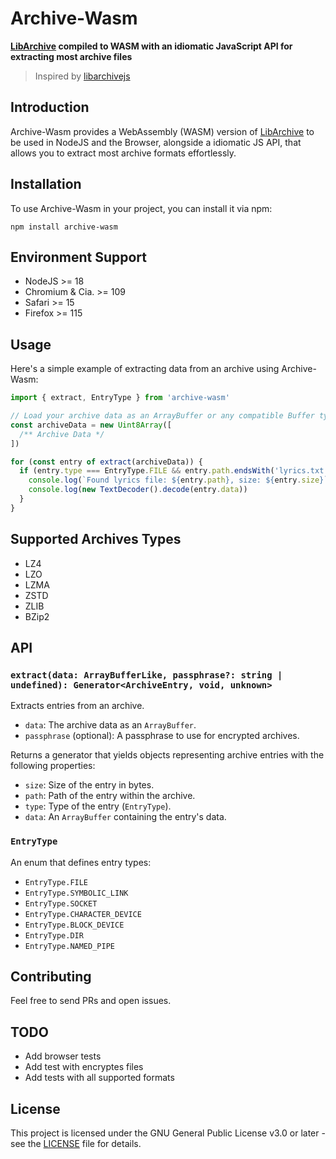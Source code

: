 # Archive-Wasm

**[LibArchive](https://github.com/libarchive/libarchive/tree/v3.7.2) compiled to WASM with an idiomatic JavaScript API for extracting most archive files**

> Inspired by [libarchivejs](https://github.com/nika-begiashvili/libarchivejs)

## Introduction

Archive-Wasm provides a WebAssembly (WASM) version of [LibArchive](https://github.com/libarchive/libarchive/tree/v3.7.2) to be used in NodeJS and the Browser, alongside a idiomatic JS API, that allows you to extract most archive formats effortlessly.

## Installation

To use Archive-Wasm in your project, you can install it via npm:

`npm install archive-wasm`

## Environment Support

- NodeJS >= 18
- Chromium & Cia. >= 109
- Safari >= 15
- Firefox >= 115

## Usage

Here's a simple example of extracting data from an archive using Archive-Wasm:

```js
import { extract, EntryType } from 'archive-wasm'

// Load your archive data as an ArrayBuffer or any compatible Buffer type.
const archiveData = new Uint8Array([
  /** Archive Data */
])

for (const entry of extract(archiveData)) {
  if (entry.type === EntryType.FILE && entry.path.endsWith('lyrics.txt')) {
    console.log(`Found lyrics file: ${entry.path}, size: ${entry.size}`)
    console.log(new TextDecoder().decode(entry.data))
  }
}
```

## Supported Archives Types

- LZ4
- LZO
- LZMA
- ZSTD
- ZLIB
- BZip2

## API

### `extract(data: ArrayBufferLike, passphrase?: string | undefined): Generator<ArchiveEntry, void, unknown>`

Extracts entries from an archive.

- `data`: The archive data as an `ArrayBuffer`.
- `passphrase` (optional): A passphrase to use for encrypted archives.

Returns a generator that yields objects representing archive entries with the following properties:

- `size`: Size of the entry in bytes.
- `path`: Path of the entry within the archive.
- `type`: Type of the entry (`EntryType`).
- `data`: An `ArrayBuffer` containing the entry's data.

### `EntryType`

An enum that defines entry types:

- `EntryType.FILE`
- `EntryType.SYMBOLIC_LINK`
- `EntryType.SOCKET`
- `EntryType.CHARACTER_DEVICE`
- `EntryType.BLOCK_DEVICE`
- `EntryType.DIR`
- `EntryType.NAMED_PIPE`

## Contributing

Feel free to send PRs and open issues.

## TODO

- Add browser tests
- Add test with encryptes files
- Add tests with all supported formats

## License

This project is licensed under the GNU General Public License v3.0 or later - see the [LICENSE](LICENSE) file for details.
